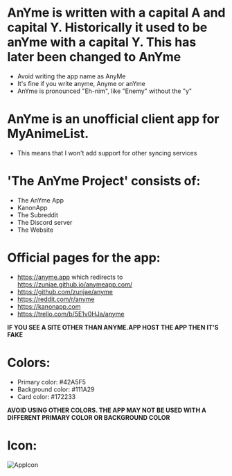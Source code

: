# AnYme is written with a capital A and capital Y. Historically it used to be anYme with a capital Y. This has later been changed to AnYme

* Avoid writing the app name as AnyMe
* It's fine if you write anyme, Anyme or anYme
* AnYme is pronounced "Eh-nim", like "Enemy" without the "y"

# AnYme is an unofficial client app for MyAnimeList.

* This means that I won't add support for other syncing services

# 'The AnYme Project' consists of:

* The AnYme App
* KanonApp
* The Subreddit
* The Discord server
* The Website

# Official pages for the app:

* https://anyme.app which redirects to https://zunjae.github.io/anymeapp.com/
* https://github.com/zunjae/anyme
* https://reddit.com/r/anyme
* https://kanonapp.com
* https://trello.com/b/5E1v0HJa/anyme

**IF YOU SEE A SITE OTHER THAN ANYME.APP HOST THE APP THEN IT'S FAKE**

# Colors:

* Primary color: #42A5F5
* Background color: #111A29
* Card color: #172233

**AVOID USING OTHER COLORS. THE APP MAY NOT BE USED WITH A DIFFERENT PRIMARY COLOR OR BACKGROUND COLOR**

# Icon:

![AppIcon](https://zunjae.github.io/anymeapp.com/icon.png)
